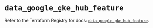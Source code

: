 # `data_google_gke_hub_feature`

Refer to the Terraform Registry for docs: [`data_google_gke_hub_feature`](https://registry.terraform.io/providers/hashicorp/google-beta/6.49.3/docs/data-sources/google_gke_hub_feature).
